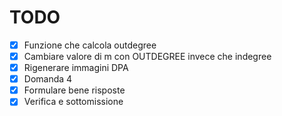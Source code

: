 # TODO
- [x] Funzione che calcola outdegree
- [x] Cambiare valore di m con OUTDEGREE invece che indegree
- [x] Rigenerare immagini DPA
- [x] Domanda 4
- [x] Formulare bene risposte
- [x] Verifica e sottomissione
